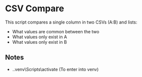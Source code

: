 # CSV Compare 

This script compares a single column in two CSVs (A:B) and lists: 

- What values are common between the two
- What values only exist in A 
- What values only exist in B 

## Notes 

- .\.venv\Scripts\activate (To enter into venv)
